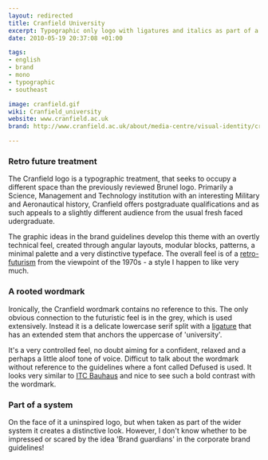 ```yaml
---
layout: redirected
title: Cranfield University
excerpt: Typographic only logo with ligatures and italics as part of a retro future design scheme.
date: 2010-05-19 20:37:08 +01:00

tags:
- english
- brand
- mono
- typographic
- southeast

image: cranfield.gif
wiki: Cranfield_university
website: www.cranfield.ac.uk
brand: http://www.cranfield.ac.uk/about/media-centre/visual-identity/cranfield_vi_guide_nov_2014_final.pdf

---
```


### Retro future treatment

The Cranfield logo is a typographic treatment, that seeks to occupy a different space than the previously reviewed Brunel logo. Primarily a Science, Management and Technology institution with an interesting Military and Aeronautical history, Cranfield offers postgraduate qualifications and as such appeals to a slightly different audience from the usual fresh faced udergraduate.

The graphic ideas in the brand guidelines develop this theme with an overtly technical feel, created through angular layouts, modular blocks, patterns, a minimal palette and a very distinctive typeface. The overall feel is of a [retro-futurism](http://en.wikipedia.org/wiki/Retro-futurism) from the viewpoint of the 1970s - a style I happen to like very much.

### A rooted wordmark

Ironically, the Cranfield wordmark contains no reference to this. The only obvious connection to the futuristic feel is in the grey, which is used extensively. Instead it is a delicate lowercase serif split with a [ligature](http://en.wikipedia.org/wiki/Typographic_ligature) that has an extended stem that anchors the  uppercase of 'university'.

It's a very controlled feel, no doubt aiming for a confident, relaxed and a perhaps a little aloof tone of voice. Difficut to talk about the wordmark without reference to the guidelines where a font called Defused is used. It looks very similar to [ITC Bauhaus](http://typedia.com/explore/typeface/itc-bauhaus/) and nice to see such a bold contrast with the wordmark.

### Part of a system

On the face of it a uninspired logo, but when taken as part of the wider system it creates a distinctive look. However, I don't know whether to be impressed or scared by the idea 'Brand guardians' in the corporate brand guidelines!
